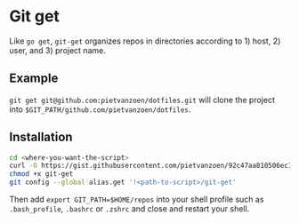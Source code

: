 # Git get

Like `go get`, `git-get` organizes repos in directories according to 1) host, 2) user, and 3) project name.

## Example

`git get git@github.com:pietvanzoen/dotfiles.git` will clone the project into `$GIT_PATH/github.com/pietvanzoen/dotfiles`.

## Installation

```bash
cd <where-you-want-the-script>
curl -O https://gist.githubusercontent.com/pietvanzoen/92c47aa810506ec113e42667fc6e1b7d/raw/git-get
chmod +x git-get
git config --global alias.get '!<path-to-script>/git-get'
```

Then add `export GIT_PATH=$HOME/repos` into your shell profile such as `.bash_profile`, `.bashrc` or `.zshrc` and close and restart your shell.
